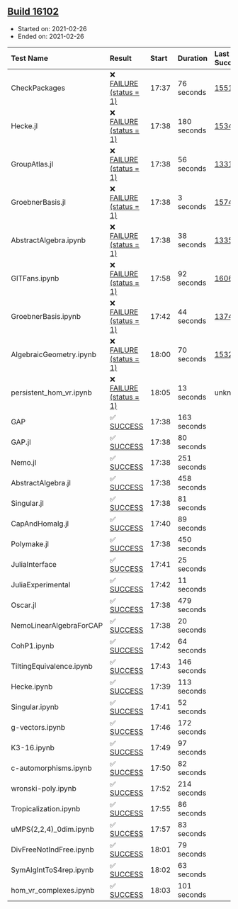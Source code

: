 ## [Build 16102](https://oscarci.mathematik.uni-kl.de/job/oscar/16102/)

* Started on: 2021-02-26
* Ended on: 2021-02-26

| Test Name    | Result | Start | Duration | Last Success | First Failure |
|:-------------|:-------|:------|:---------|:-------------|:--------------|
| CheckPackages | ❌ [FAILURE (status = 1)](https://oscarci.mathematik.uni-kl.de/job/oscar/16102/artifact/logs/build-16102/CheckPackages.log) | 17:37 | 76 seconds | [15514](https://oscarci.mathematik.uni-kl.de/job/oscar/15514/) | [15515](https://oscarci.mathematik.uni-kl.de/job/oscar/15515/) |
| Hecke.jl | ❌ [FAILURE (status = 1)](https://oscarci.mathematik.uni-kl.de/job/oscar/16102/artifact/logs/build-16102/Hecke.jl.log) | 17:38 | 180 seconds | [15344](https://oscarci.mathematik.uni-kl.de/job/oscar/15344/) | [15348](https://oscarci.mathematik.uni-kl.de/job/oscar/15348/) |
| GroupAtlas.jl | ❌ [FAILURE (status = 1)](https://oscarci.mathematik.uni-kl.de/job/oscar/16102/artifact/logs/build-16102/GroupAtlas.jl.log) | 17:38 | 56 seconds | [13311](https://oscarci.mathematik.uni-kl.de/job/oscar/13311/) | [13312](https://oscarci.mathematik.uni-kl.de/job/oscar/13312/) |
| GroebnerBasis.jl | ❌ [FAILURE (status = 1)](https://oscarci.mathematik.uni-kl.de/job/oscar/16102/artifact/logs/build-16102/GroebnerBasis.jl.log) | 17:38 | 3 seconds | [15745](https://oscarci.mathematik.uni-kl.de/job/oscar/15745/) | [15746](https://oscarci.mathematik.uni-kl.de/job/oscar/15746/) |
| AbstractAlgebra.ipynb | ❌ [FAILURE (status = 1)](https://oscarci.mathematik.uni-kl.de/job/oscar/16102/artifact/logs/build-16102/AbstractAlgebra.ipynb.log) | 17:38 | 38 seconds | [13355](https://oscarci.mathematik.uni-kl.de/job/oscar/13355/) | [13356](https://oscarci.mathematik.uni-kl.de/job/oscar/13356/) |
| GITFans.ipynb | ❌ [FAILURE (status = 1)](https://oscarci.mathematik.uni-kl.de/job/oscar/16102/artifact/logs/build-16102/GITFans.ipynb.log) | 17:58 | 92 seconds | [16068](https://oscarci.mathematik.uni-kl.de/job/oscar/16068/) | [16069](https://oscarci.mathematik.uni-kl.de/job/oscar/16069/) |
| GroebnerBasis.ipynb | ❌ [FAILURE (status = 1)](https://oscarci.mathematik.uni-kl.de/job/oscar/16102/artifact/logs/build-16102/GroebnerBasis.ipynb.log) | 17:42 | 44 seconds | [13748](https://oscarci.mathematik.uni-kl.de/job/oscar/13748/) | [13749](https://oscarci.mathematik.uni-kl.de/job/oscar/13749/) |
| AlgebraicGeometry.ipynb | ❌ [FAILURE (status = 1)](https://oscarci.mathematik.uni-kl.de/job/oscar/16102/artifact/logs/build-16102/AlgebraicGeometry.ipynb.log) | 18:00 | 70 seconds | [15322](https://oscarci.mathematik.uni-kl.de/job/oscar/15322/) | [15323](https://oscarci.mathematik.uni-kl.de/job/oscar/15323/) |
| persistent_hom_vr.ipynb | ❌ [FAILURE (status = 1)](https://oscarci.mathematik.uni-kl.de/job/oscar/16102/artifact/logs/build-16102/persistent_hom_vr.ipynb.log) | 18:05 | 13 seconds | unknown | unknown |
| GAP | ✅ [SUCCESS](https://oscarci.mathematik.uni-kl.de/job/oscar/16102/artifact/logs/build-16102/GAP.log) | 17:38 | 163 seconds |  |  |
| GAP.jl | ✅ [SUCCESS](https://oscarci.mathematik.uni-kl.de/job/oscar/16102/artifact/logs/build-16102/GAP.jl.log) | 17:38 | 80 seconds |  |  |
| Nemo.jl | ✅ [SUCCESS](https://oscarci.mathematik.uni-kl.de/job/oscar/16102/artifact/logs/build-16102/Nemo.jl.log) | 17:38 | 251 seconds |  |  |
| AbstractAlgebra.jl | ✅ [SUCCESS](https://oscarci.mathematik.uni-kl.de/job/oscar/16102/artifact/logs/build-16102/AbstractAlgebra.jl.log) | 17:38 | 458 seconds |  |  |
| Singular.jl | ✅ [SUCCESS](https://oscarci.mathematik.uni-kl.de/job/oscar/16102/artifact/logs/build-16102/Singular.jl.log) | 17:38 | 81 seconds |  |  |
| CapAndHomalg.jl | ✅ [SUCCESS](https://oscarci.mathematik.uni-kl.de/job/oscar/16102/artifact/logs/build-16102/CapAndHomalg.jl.log) | 17:40 | 89 seconds |  |  |
| Polymake.jl | ✅ [SUCCESS](https://oscarci.mathematik.uni-kl.de/job/oscar/16102/artifact/logs/build-16102/Polymake.jl.log) | 17:38 | 450 seconds |  |  |
| JuliaInterface | ✅ [SUCCESS](https://oscarci.mathematik.uni-kl.de/job/oscar/16102/artifact/logs/build-16102/JuliaInterface.log) | 17:41 | 25 seconds |  |  |
| JuliaExperimental | ✅ [SUCCESS](https://oscarci.mathematik.uni-kl.de/job/oscar/16102/artifact/logs/build-16102/JuliaExperimental.log) | 17:42 | 11 seconds |  |  |
| Oscar.jl | ✅ [SUCCESS](https://oscarci.mathematik.uni-kl.de/job/oscar/16102/artifact/logs/build-16102/Oscar.jl.log) | 17:38 | 479 seconds |  |  |
| NemoLinearAlgebraForCAP | ✅ [SUCCESS](https://oscarci.mathematik.uni-kl.de/job/oscar/16102/artifact/logs/build-16102/NemoLinearAlgebraForCAP.log) | 17:38 | 20 seconds |  |  |
| CohP1.ipynb | ✅ [SUCCESS](https://oscarci.mathematik.uni-kl.de/job/oscar/16102/artifact/logs/build-16102/CohP1.ipynb.log) | 17:42 | 64 seconds |  |  |
| TiltingEquivalence.ipynb | ✅ [SUCCESS](https://oscarci.mathematik.uni-kl.de/job/oscar/16102/artifact/logs/build-16102/TiltingEquivalence.ipynb.log) | 17:43 | 146 seconds |  |  |
| Hecke.ipynb | ✅ [SUCCESS](https://oscarci.mathematik.uni-kl.de/job/oscar/16102/artifact/logs/build-16102/Hecke.ipynb.log) | 17:39 | 113 seconds |  |  |
| Singular.ipynb | ✅ [SUCCESS](https://oscarci.mathematik.uni-kl.de/job/oscar/16102/artifact/logs/build-16102/Singular.ipynb.log) | 17:41 | 52 seconds |  |  |
| g-vectors.ipynb | ✅ [SUCCESS](https://oscarci.mathematik.uni-kl.de/job/oscar/16102/artifact/logs/build-16102/g-vectors.ipynb.log) | 17:46 | 172 seconds |  |  |
| K3-16.ipynb | ✅ [SUCCESS](https://oscarci.mathematik.uni-kl.de/job/oscar/16102/artifact/logs/build-16102/K3-16.ipynb.log) | 17:49 | 97 seconds |  |  |
| c-automorphisms.ipynb | ✅ [SUCCESS](https://oscarci.mathematik.uni-kl.de/job/oscar/16102/artifact/logs/build-16102/c-automorphisms.ipynb.log) | 17:50 | 82 seconds |  |  |
| wronski-poly.ipynb | ✅ [SUCCESS](https://oscarci.mathematik.uni-kl.de/job/oscar/16102/artifact/logs/build-16102/wronski-poly.ipynb.log) | 17:52 | 214 seconds |  |  |
| Tropicalization.ipynb | ✅ [SUCCESS](https://oscarci.mathematik.uni-kl.de/job/oscar/16102/artifact/logs/build-16102/Tropicalization.ipynb.log) | 17:55 | 86 seconds |  |  |
| uMPS(2,2,4)_0dim.ipynb | ✅ [SUCCESS](https://oscarci.mathematik.uni-kl.de/job/oscar/16102/artifact/logs/build-16102/uMPS-2-2-4-_0dim.ipynb.log) | 17:57 | 83 seconds |  |  |
| DivFreeNotIndFree.ipynb | ✅ [SUCCESS](https://oscarci.mathematik.uni-kl.de/job/oscar/16102/artifact/logs/build-16102/DivFreeNotIndFree.ipynb.log) | 18:01 | 79 seconds |  |  |
| SymAlgIntToS4rep.ipynb | ✅ [SUCCESS](https://oscarci.mathematik.uni-kl.de/job/oscar/16102/artifact/logs/build-16102/SymAlgIntToS4rep.ipynb.log) | 18:02 | 63 seconds |  |  |
| hom_vr_complexes.ipynb | ✅ [SUCCESS](https://oscarci.mathematik.uni-kl.de/job/oscar/16102/artifact/logs/build-16102/hom_vr_complexes.ipynb.log) | 18:03 | 101 seconds |  |  |

